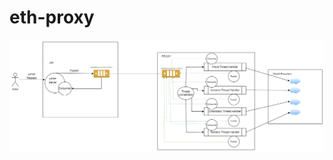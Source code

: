 # eth-proxy

![High Level Diagram](https://github.com/tiagorvmartins/eth-proxy/blob/main/eth-proxy.png?raw=true)